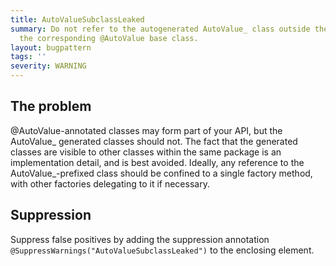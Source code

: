 ```yaml
---
title: AutoValueSubclassLeaked
summary: Do not refer to the autogenerated AutoValue_ class outside the file containing
  the corresponding @AutoValue base class.
layout: bugpattern
tags: ''
severity: WARNING
---
```


<!--
*** AUTO-GENERATED, DO NOT MODIFY ***
To make changes, edit the @BugPattern annotation or the explanation in docs/bugpattern.
-->


## The problem
@AutoValue-annotated classes may form part of your API, but the AutoValue_ generated classes should not. The fact that the generated classes are visible to other classes within the same package is an implementation detail, and is best avoided. Ideally, any reference to the AutoValue_-prefixed class should be confined to a single factory method, with other factories delegating to it if necessary.

## Suppression
Suppress false positives by adding the suppression annotation `@SuppressWarnings("AutoValueSubclassLeaked")` to the enclosing element.
